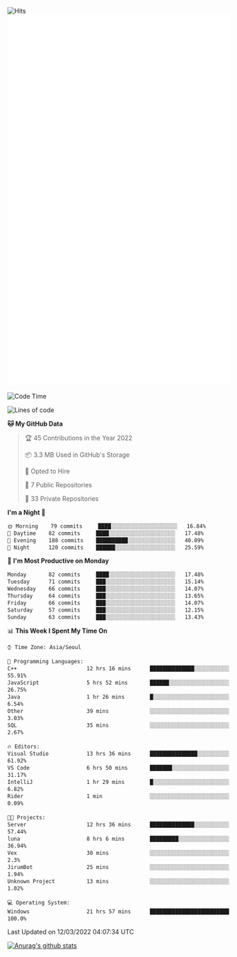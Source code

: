 ![Hits](https://hits.seeyoufarm.com/api/count/incr/badge.svg?url=https%3A%2F%2Fgithub.com%2Fkokose1234&count_bg=%2379C83D&title_bg=%23555555&icon=apple.svg&icon_color=%23E7E7E7&title=hits&edge_flat=false)
<br/>
![Metrics](https://github.com/kokose1234/kokose1234/blob/main/github-metrics.svg)

<!--START_SECTION:waka-->
![Code Time](http://img.shields.io/badge/Code%20Time-559%20hrs%2048%20mins-blue)

![Lines of code](https://img.shields.io/badge/From%20Hello%20World%20I%27ve%20Written-2%20Million%20lines%20of%20code-blue)

**🐱 My GitHub Data** 

> 🏆 45 Contributions in the Year 2022
 > 
> 📦 3.3 MB Used in GitHub's Storage 
 > 
> 💼 Opted to Hire
 > 
> 📜 7 Public Repositories 
 > 
> 🔑 33 Private Repositories  
 > 
**I'm a Night 🦉** 

```text
🌞 Morning    79 commits     ████░░░░░░░░░░░░░░░░░░░░░   16.84% 
🌆 Daytime    82 commits     ████░░░░░░░░░░░░░░░░░░░░░   17.48% 
🌃 Evening    188 commits    ██████████░░░░░░░░░░░░░░░   40.09% 
🌙 Night      120 commits    ██████░░░░░░░░░░░░░░░░░░░   25.59%

```
📅 **I'm Most Productive on Monday** 

```text
Monday       82 commits     ████░░░░░░░░░░░░░░░░░░░░░   17.48% 
Tuesday      71 commits     ███░░░░░░░░░░░░░░░░░░░░░░   15.14% 
Wednesday    66 commits     ███░░░░░░░░░░░░░░░░░░░░░░   14.07% 
Thursday     64 commits     ███░░░░░░░░░░░░░░░░░░░░░░   13.65% 
Friday       66 commits     ███░░░░░░░░░░░░░░░░░░░░░░   14.07% 
Saturday     57 commits     ███░░░░░░░░░░░░░░░░░░░░░░   12.15% 
Sunday       63 commits     ███░░░░░░░░░░░░░░░░░░░░░░   13.43%

```


📊 **This Week I Spent My Time On** 

```text
⌚︎ Time Zone: Asia/Seoul

💬 Programming Languages: 
C++                      12 hrs 16 mins      ██████████████░░░░░░░░░░░   55.91% 
JavaScript               5 hrs 52 mins       ██████░░░░░░░░░░░░░░░░░░░   26.75% 
Java                     1 hr 26 mins        █░░░░░░░░░░░░░░░░░░░░░░░░   6.54% 
Other                    39 mins             ░░░░░░░░░░░░░░░░░░░░░░░░░   3.03% 
SQL                      35 mins             ░░░░░░░░░░░░░░░░░░░░░░░░░   2.67%

🔥 Editors: 
Visual Studio            13 hrs 36 mins      ███████████████░░░░░░░░░░   61.92% 
VS Code                  6 hrs 50 mins       ███████░░░░░░░░░░░░░░░░░░   31.17% 
IntelliJ                 1 hr 29 mins        █░░░░░░░░░░░░░░░░░░░░░░░░   6.82% 
Rider                    1 min               ░░░░░░░░░░░░░░░░░░░░░░░░░   0.09%

🐱‍💻 Projects: 
Server                   12 hrs 36 mins      ██████████████░░░░░░░░░░░   57.44% 
luna                     8 hrs 6 mins        █████████░░░░░░░░░░░░░░░░   36.94% 
Vex                      30 mins             ░░░░░░░░░░░░░░░░░░░░░░░░░   2.3% 
JirumBot                 25 mins             ░░░░░░░░░░░░░░░░░░░░░░░░░   1.94% 
Unknown Project          13 mins             ░░░░░░░░░░░░░░░░░░░░░░░░░   1.02%

💻 Operating System: 
Windows                  21 hrs 57 mins      █████████████████████████   100.0%

```


 Last Updated on 12/03/2022 04:07:34 UTC
<!--END_SECTION:waka-->

[![Anurag's github stats](https://github-readme-stats.vercel.app/api?username=kokose1234&theme=dracula)](https://github.com/anuraghazra/github-readme-stats)



	
